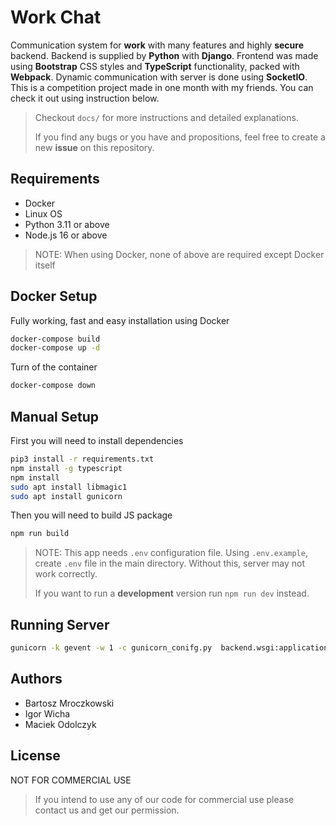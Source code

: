 # Work Chat
Communication system for **work** with many features and highly **secure** backend. Backend is supplied by **Python** with **Django**. Frontend was made using **Bootstrap** CSS styles and **TypeScript** functionality, packed with **Webpack**. Dynamic communication with server is done using **SocketIO**. This is a competition project made in one month with my friends. You can check it out using instruction below.

> Checkout `docs/` for more instructions and detailed explanations.
>
> If you find any bugs or you have and propositions, feel free to create a new **issue** on this repository.

## Requirements
- Docker
- Linux OS 
- Python 3.11 or above
- Node.js 16 or above 

> NOTE: When using Docker, none of above are required except Docker itself

## Docker Setup
Fully working, fast and easy installation using Docker
```bash
docker-compose build
docker-compose up -d
```

Turn of the container
```bash
docker-compose down
```

## Manual Setup
First you will need to install dependencies
```bash
pip3 install -r requirements.txt
npm install -g typescript
npm install
sudo apt install libmagic1
sudo apt install gunicorn
```

Then you will need to build JS package
```bash
npm run build
```

> NOTE: This app needs `.env` configuration file. Using `.env.example`, create `.env` file in the main directory. Without this, server may not work correctly.
>
> If you want to run a **development** version run `npm run dev` instead.

## Running Server
```bash
gunicorn -k gevent -w 1 -c gunicorn_conifg.py  backend.wsgi:application
```

## Authors
- Bartosz Mroczkowski
- Igor Wicha
- Maciek Odolczyk

## License
NOT FOR COMMERCIAL USE 

> If you intend to use any of our code for commercial use please contact us and get our permission.